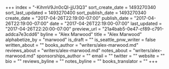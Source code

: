 +++
index = "-KihmV9Jn0cQI-jjU3Q3"
sort_create_date = 1493270340
sort_last_updated = 1493270400
sort_publish_date = 1493270340
create_date = "2017-04-26T22:19:00-07:00"
publish_date = "2017-04-26T22:19:00-07:00"
date = "2017-04-26T22:19:00-07:00"
last_updated = "2017-04-26T22:20:00-07:00"
preview_url = "21a4bab5-0e47-cf89-c791-addca7e3cdd6"
byline = "Alex Marwood"
title = "Alex Marwood"
alphabetize_by = "marwood"
is_draft = ""
is_seattle_pnw_writer = false
written_about = ""
books_author = "writers/alex-marwood.md"
reviews_about = "writers/alex-marwood.md"
notes_about = "writers/alex-marwood.md"
sponsorships_author = ""
email = ""
twitter = ""
website = ""
bio = ""
reviews_byline = ""
notes_byline = ""
books_translator = ""
+++
